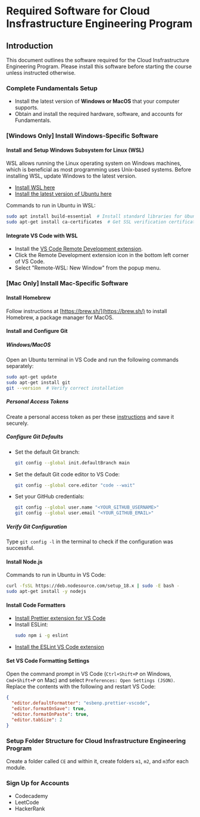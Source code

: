 
# Required Software for Cloud Insfrastructure Engineering Program

## Introduction

This document outlines the software required for the Cloud Insfrastructure Engineering Program. Please install this software before starting the course unless instructed otherwise.

### Complete Fundamentals Setup

- Install the latest version of **Windows or MacOS** that your computer supports.
- Obtain and install the required hardware, software, and accounts for Fundamentals.

### [Windows Only] Install Windows-Specific Software

#### Install and Setup Windows Subsystem for Linux (WSL)

WSL allows running the Linux operating system on Windows machines, which is beneficial as most programming uses Unix-based systems. Before installing WSL, update Windows to the latest version.

- [Install WSL here](https://learn.microsoft.com/en-us/windows/wsl/install)
- [Install the latest version of Ubuntu here](https://apps.microsoft.com/store/detail/ubuntu-22041-lts/9PN20MSR04DW?hl=en-sg&gl=sg)

Commands to run in Ubuntu in WSL:
```bash
sudo apt install build-essential  # Install standard libraries for Ubuntu
sudo apt-get install ca-certificates  # Get SSL verification certificates
```

#### Integrate VS Code with WSL

- Install the [VS Code Remote Development extension](https://marketplace.visualstudio.com/items?itemName=ms-vscode-remote.vscode-remote-extensionpack).
- Click the Remote Development extension icon in the bottom left corner of VS Code.
- Select "Remote-WSL: New Window" from the popup menu.

### [Mac Only] Install Mac-Specific Software

#### Install Homebrew

Follow instructions at [https://brew.sh/](https://brew.sh/) to install Homebrew, a package manager for MacOS.

#### Install and Configure Git

##### Windows/MacOS

Open an Ubuntu terminal in VS Code and run the following commands separately:
```bash
sudo apt-get update
sudo apt-get install git
git --version  # Verify correct installation
```

##### Personal Access Tokens

Create a personal access token as per these [instructions]() and save it securely.

##### Configure Git Defaults

- Set the default Git branch:
  ```bash
  git config --global init.defaultBranch main
  ```
- Set the default Git code editor to VS Code:
  ```bash
  git config --global core.editor "code --wait"
  ```
- Set your GitHub credentials:
  ```bash
  git config --global user.name "<YOUR_GITHUB_USERNAME>"
  git config --global user.email "<YOUR_GITHUB_EMAIL>"
  ```

##### Verify Git Configuration

Type `git config -l` in the terminal to check if the configuration was successful.

#### Install Node.js

Commands to run in Ubuntu in VS Code:
```bash
curl -fsSL https://deb.nodesource.com/setup_18.x | sudo -E bash -
sudo apt-get install -y nodejs
```

#### Install Code Formatters

- [Install Prettier extension for VS Code](#)
- Install ESLint:
  ```bash
  sudo npm i -g eslint
  ```
- [Install the ESLint VS Code extension](#)

#### Set VS Code Formatting Settings

Open the command prompt in VS Code (`Ctrl+Shift+P` on Windows, `Cmd+Shift+P` on Mac) and select `Preferences: Open Settings (JSON)`. Replace the contents with the following and restart VS Code:

```json
{
  "editor.defaultFormatter": "esbenp.prettier-vscode",
  "editor.formatOnSave": true,
  "editor.formatOnPaste": true,
  "editor.tabSize": 2
}
```

### Setup Folder Structure for Cloud Insfrastructure Engineering Program

Create a folder called `CE` and within it, create folders `m1`, `m2`, and `m3`for each module.

### Sign Up for Accounts

- Codecademy
- LeetCode
- HackerRank
